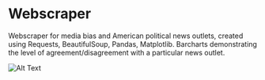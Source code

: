 # Webscraper
Webscraper for media bias and American political news outlets, created using Requests, BeautifulSoup, Pandas, Matplotlib. Barcharts demonstrating the level of agreement/disagreement with a particular news outlet. 


![Alt Text](http://puu.sh/Eg88R/2e1b549e47.jpg)
